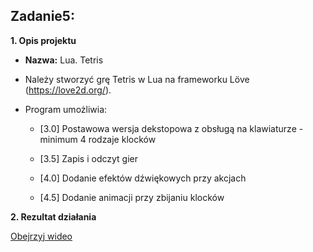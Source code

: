 ## Zadanie5:
  

**1. Opis projektu**
* **Nazwa:** Lua. Tetris
* Należy stworzyć grę Tetris w Lua na frameworku Löve (https://love2d.org/).
* Program umożliwia:

    * [3.0] Postawowa wersja dekstopowa z obsługą na klawiaturze - minimum 4 rodzaje klocków

    * [3.5] Zapis i odczyt gier

    * [4.0] Dodanie efektów dźwiękowych przy akcjach

    * [4.5] Dodanie animacji przy zbijaniu klocków

**2. Rezultat działania**

[Obejrzyj wideo](Tetris_rozgrywka.mp4)